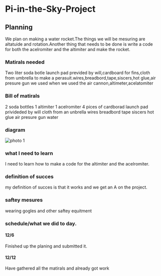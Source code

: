 # Pi-in-the-Sky-Project
## Planning
We plan on making a water rocket.The things we will be mesuring are altatuide and rotation.Another thing that needs to be done is write a code for both the acelromiter and the altimiter and make the rocket. 
### Matirals needed 
Two liter soda botle launch pad previded by will,cardboard for fins,cloth from umbrella to make a perasuit.wires,breadbord,tape,siscers,hot glue,air presure gun we used when we used the air cannon,altimeter,acelatomiter 
### Bill of matirals 
2 soda bottles
1 altimiter
1 acelromiter
4 pices of cardborad
launch pad privideded by will
cloth from an unbrella
wires
breadbord
tape
siscers
hot glue
air presure gun
water
### diagram
![photo 1](https://user-images.githubusercontent.com/71345217/205986863-ab60c67c-df77-473f-ac91-66d4542f708a.JPG)

### what I need to learn
I need to learn how to make a code for the altimiter and the acelromiter.

### definition of succes
my definition of succes is that it works and we get an A on the project.
### saftey mesures
wearing gogles and other saftey equitment
### schedule/what we did to day.
#### 12/6
Finished up the planing and submitted it.

#### 12/12
Have gathered all the matirals and already got work






































































